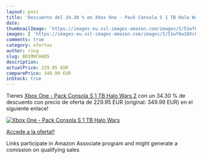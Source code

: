 ```yaml
---
layout: post
title: 'Descuento del 34.30 % en Xbox One - Pack Consola S 1 TB Halo Wars'
date: 
thumbnailImage: 'https://images-eu.ssl-images-amazon.com/images/I/51wf6w10XcL._SL200_.jpg'
images: [ 'https://images-eu.ssl-images-amazon.com/images/I/51wf6w10XcL._SL200_.jpg' ]
comments: true
category: ofertas
author: ring
slug: B01MUCH4Q5
description:
actualPrice: 229.95 EUR
comparePrice: 349.99 EUR
inStock: true
---
```


Tienes [Xbox One - Pack Consola S 1 TB Halo Wars 2](https://www.amazon.es/dp/B01MUCH4Q5/?tag=tolees-21) con un 34.30 % de descuento con precio de oferta de 229.95 EUR (original: 349.99 EUR) en el siguiente enlace!

[![Xbox One - Pack Consola S 1 TB Halo Wars](https://images-eu.ssl-images-amazon.com/images/I/51wf6w10XcL._SL200_.jpg)](https://www.amazon.es/dp/B01MUCH4Q5/?tag=tolees-21)

[Accede a la oferta!!](https://www.amazon.es/dp/B01MUCH4Q5/?tag=tolees-21)

Links participate in Amazon Associate program and might generate a comission on qualifying sales



